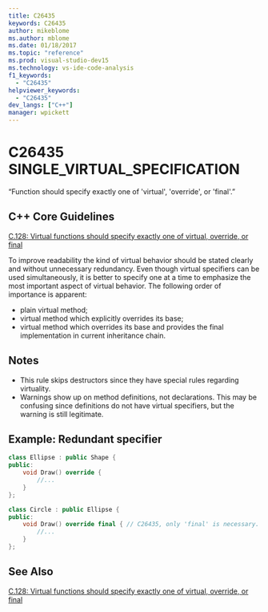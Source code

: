 ```yaml
---
title: C26435
keywords: C26435
author: mikeblome
ms.author: mblome
ms.date: 01/18/2017
ms.topic: "reference"
ms.prod: visual-studio-dev15
ms.technology: vs-ide-code-analysis
f1_keywords:
  - "C26435"
helpviewer_keywords:
  - "C26435"
dev_langs: ["C++"]
manager: wpickett
---
```

# C26435 SINGLE_VIRTUAL_SPECIFICATION

“Function should specify exactly one of 'virtual', 'override', or 'final'.”

## C++ Core Guidelines

[C.128: Virtual functions should specify exactly one of virtual, override, or final](https://github.com/isocpp/CppCoreGuidelines/blob/master/CppCoreGuidelines.md)

To improve readability the kind of virtual behavior should be stated clearly and without unnecessary redundancy. Even though virtual specifiers can be used simultaneously, it is better to specify one at a time to emphasize the most important aspect of virtual behavior. The following order of importance is apparent:

- plain virtual method;
- virtual method which explicitly overrides its base;
- virtual method which overrides its base and provides the final implementation in current inheritance chain.

## Notes

- This rule skips destructors since they have special rules regarding virtuality.
- Warnings show up on method definitions, not declarations. This may be confusing since definitions do not have virtual specifiers, but the warning is still legitimate.

## Example: Redundant specifier

```cpp
class Ellipse : public Shape {
public:
    void Draw() override {
        //...
    }
};

class Circle : public Ellipse {
public:
    void Draw() override final { // C26435, only 'final' is necessary.
        //...
    }
};
```

## See Also

[C.128: Virtual functions should specify exactly one of virtual, override, or final](https://github.com/isocpp/CppCoreGuidelines/blob/master/CppCoreGuidelines.md)